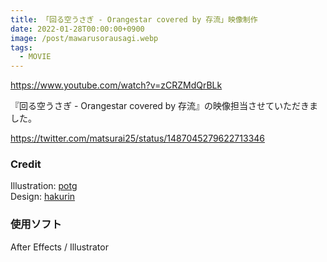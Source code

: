 ```yaml
---
title: 「回る空うさぎ - Orangestar covered by 存流」映像制作
date: 2022-01-28T00:00:00+0900
image: /post/mawarusorausagi.webp
tags:
  - MOVIE
---
```


https://www.youtube.com/watch?v=zCRZMdQrBLk

『回る空うさぎ - Orangestar covered by 存流』の映像担当させていただきました。

https://twitter.com/matsurai25/status/1487045279622713346

### Credit

Illustration: [potg](https://twitter.com/potg333)  
Design: [hakurin](https://twitter.com/hakurin_cos)

### 使用ソフト

After Effects / Illustrator

